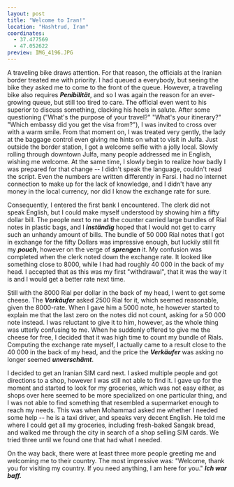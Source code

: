 ```yaml
---
layout: post
title: "Welcome to Iran!"
location: "Hashtrud, Iran"
coordinates:
  - 37.477569
  - 47.052622
preview: IMG_4196.JPG
---
```

A traveling bike draws attention. For that reason, the officials at the Iranian border treated me with priority. I had queued a everybody, but seeing the bike they asked me to come to the front of the queue. However, a traveling bike also requires ***Penibilität***, and so I was again the reason for an ever-growing queue, but still too tired to care. The official even went to his superior to discuss something, clacking his heels in salute. After some questioning ("What's the purpose of your travel?" "What's your itinerary?" "Which embassy did you get the visa from?"), I was invited to cross over with a warm smile. From that moment on, I was treated very gently, the lady at the baggage control even giving me hints on what to visit in Julfa. Just outside the border station, I got a welcome selfie with a jolly local. Slowly rolling through downtown Julfa, many people addressed me in English, wishing me welcome. At the same time, I slowly begin to realize how badly I was prepared for that change -- I didn't speak the language, couldn't read the script. Even the numbers are written differently in Farsi. I had no internet connection to make up for the lack of knowledge, and I didn't have any money in the local currency, nor did I know the exchange rate for sure.

Consequently, I entered the first bank I encountered. The clerk did not speak English, but I could make myself understood by showing him a fifty dollar bill. The people next to me at the counter carried large bundles of Rial notes in plastic bags, and I ***inständig*** hoped that I would not get to carry such an unhandy amount of bills. The bundle of 50 000 Rial notes that I got in exchange for the fifty Dollars was impressive enough, but luckily still fit my ***pouch***, however on the verge of ***sprengen*** it. My confusion was completed when the clerk noted down the exchange rate. It looked like something close to 8000, while I had had roughly 40 000 in the back of my head. I accepted that as this was my first "withdrawal", that it was the way it is and I would get a better rate next time.

Still with the 8000 Rial per dollar in the back of my head, I went to get some cheese. The ***Verkäufer*** asked 2500 Rial for it, which seemed reasonable, given the 8000-rate. When I gave him a 5000 note, he however started to explain me that the last zero on the notes did not count, asking for a 50 000 note instead. I was reluctant to give it to him, however, as the whole thing was utterly confusing to me. When he suddenly offered to give me the cheese for free, I decided that it was high time to count my bundle of Rials. Computing the exchange rate myself, I actually came to a result close to the 40 000 in the back of my head, and the price the ***Verkäufer*** was asking no longer seemed ***unverschämt***.

I decided to get an Iranian SIM card next. I asked multiple people and got directions to a shop, however I was still not able to find it. I gave up for the moment and started to look for my groceries, which was not easy either, as shops over here seemed to be more specialized on one particular thing, and I was not able to find something that resembled a supermarket enough to reach my needs.
This was when Mohammad asked me whether I needed some help -- he is a taxi driver, and speaks very decent English. He told me where I could get all my groceries, including fresh-baked Sangak bread, and walked me through the city in search of a shop selling SIM cards. We tried three until we found one that had what I needed.

On the way back, there were at least three more people greeting me and welcoming me to their country. The most impressive was: "Welcome, thank you for visiting my country. If you need anything, I am here for you." ***Ich war baff.*** 
